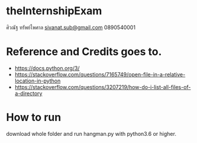 # theInternshipExam
ศิวณัฐ ทรัพย์ไพศาล sivanat.sub@gmail.com 0890540001 

# Reference and Credits goes to.
* https://docs.python.org/3/
* https://stackoverflow.com/questions/7165749/open-file-in-a-relative-location-in-python
* https://stackoverflow.com/questions/3207219/how-do-i-list-all-files-of-a-directory

# How to run
download whole folder and run hangman.py with python3.6 or higher.
